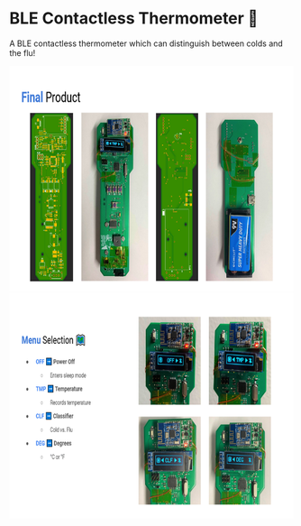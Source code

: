 # BLE Contactless Thermometer 🤒
A BLE contactless thermometer which can distinguish between colds and the flu!

<img src="/img/final.png" width="600px" height="400px">

<img src="/img/menu.png" width="600px" height="400px">
